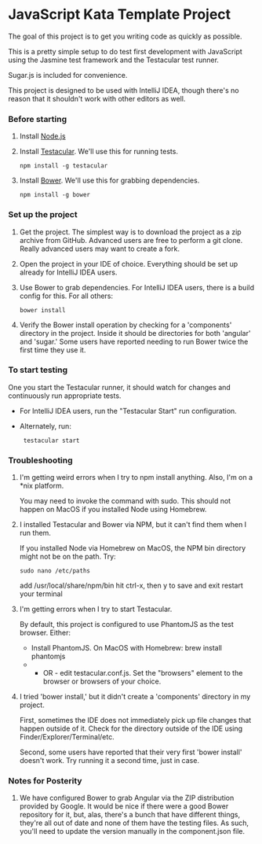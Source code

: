 JavaScript Kata Template Project
================================

The goal of this project is to get you writing code as quickly as possible.

This is a pretty simple setup to do test first development with JavaScript using the Jasmine test framework and
the Testacular test runner.

Sugar.js is included for convenience.

This project is designed to be used with IntelliJ IDEA, though there's no reason that it shouldn't work with other
editors as well.

### Before starting
 1. Install [Node.js](http://nodejs.org/)
 1. Install [Testacular](http://vojtajina.github.com/testacular/).  We'll use this for running tests.

        npm install -g testacular

 1. Install [Bower](https://github.com/twitter/bower).  We'll use this for grabbing dependencies.

        npm install -g bower

### Set up the project
 1. Get the project.  The simplest way is to download the project as a zip archive from GitHub.  Advanced users are
    free to perform a git clone.  Really advanced users may want to create a fork.
 1. Open the project in your IDE of choice.  Everything should be set up already for IntelliJ IDEA users.
 1. Use Bower to grab dependencies.  For IntelliJ IDEA users,
    there is a build config for this.  For all others:

        bower install

 1. Verify the Bower install operation by checking for a 'components' directory in the project.  Inside it should be
    directories for both 'angular' and 'sugar.'  Some users have reported needing to run Bower twice the first
    time they use it.

### To start testing

One you start the Testacular runner, it should watch for changes and continuously run appropriate tests.

 * For IntelliJ IDEA users, run the "Testacular Start" run configuration.
 * Alternately, run:

        testacular start

### Troubleshooting

 1. I'm getting weird errors when I try to npm install anything.  Also, I'm on a *nix platform.

    You may need to invoke the command with sudo.  This should not happen on MacOS if you installed Node using Homebrew.

 1. I installed Testacular and Bower via NPM, but it can't find them when I run them.

    If you installed Node via Homebrew on MacOS, the NPM bin directory might not be on the path.  Try:

        sudo nano /etc/paths

    add /usr/local/share/npm/bin
    hit ctrl-x, then y to save and exit
    restart your terminal

 1. I'm getting errors when I try to start Testacular.

    By default, this project is configured to use PhantomJS as the test browser.  Either:
    * Install PhantomJS.  On MacOS with Homebrew:
          brew install phantomjs
    * - OR - edit testacular.conf.js.  Set the "browsers" element to the browser or browsers of your choice.

 1. I tried 'bower install,' but it didn't create a 'components' directory in my project.

    First, sometimes the IDE does not immediately pick up file changes that happen outside of it.  Check for the
    directory outside of the IDE using Finder/Explorer/Terminal/etc.

    Second, some users have reported that their very first 'bower install' doesn't work.  Try running it a second time,
    just in case.

### Notes for Posterity

1. We have configured Bower to grab Angular via the ZIP distribution provided by Google.  It would be nice if
   there were a good Bower repository for it, but, alas, there's a bunch that have different things, they're
   all out of date and none of them have the testing files.  As such, you'll need to update the
   version manually in the component.json file.